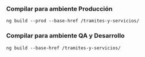 ### Compilar para ambiente Producción

    ng build --prod --base-href /tramites-y-servicios/

### Compilar para ambiente QA y Desarrollo

    ng build --base-href /tramites-y-servicios/